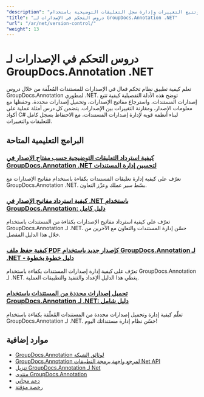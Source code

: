 ```yaml
---
"description": "دروس تعليمية خطوة بخطوة لتنفيذ إصدارات المستندات وتتبع التغييرات وإدارة سجل التعليقات التوضيحية باستخدام GroupDocs.Annotation لـ .NET."
"title": "دروس التحكم في الإصدارات لـ GroupDocs.Annotation .NET"
"url": "/ar/net/version-control/"
"weight": 13
---
```


# دروس التحكم في الإصدارات لـ GroupDocs.Annotation .NET

تعلم كيفية تطبيق نظام تحكم فعال في الإصدارات للمستندات المُعلّقة من خلال دروس GroupDocs.Annotation لمطوري .NET. توضح هذه الأدلة التفصيلية كيفية تتبع إصدارات المستندات، واسترجاع مفاتيح الإصدارات، وتحميل إصدارات محددة، وحفظها مع معلومات الإصدار، ومقارنة التغييرات بين الإصدارات. يتضمن كل درس أمثلة عملية على أكواد C# لبناء أنظمة قوية لإدارة إصدارات المستندات، مع الاحتفاظ بسجل كامل للتعليقات والتغييرات.

## البرامج التعليمية المتاحة

### [كيفية استرداد التعليقات التوضيحية حسب مفتاح الإصدار في GroupDocs.Annotation .NET لتحسين إدارة المستندات](./retrieve-annotations-version-key-groupdocs-dotnet/)
تعرّف على كيفية إدارة تعليقات المستندات بكفاءة باستخدام مفاتيح الإصدارات مع GroupDocs.Annotation .NET. بسّط سير عملك وعزّز التعاون.

### [كيفية استرداد مفاتيح الإصدار في .NET باستخدام GroupDocs.Annotation: دليل كامل](./retrieving-version-keys-groupdocs-annotation-dotnet/)
تعرّف على كيفية استرداد مفاتيح الإصدارات بكفاءة من المستندات باستخدام GroupDocs.Annotation لـ .NET. حسّن إدارة المستندات والتعاون مع الآخرين من خلال هذا الدليل المفصل.

### [كيفية حفظ ملف PDF كإصدار جديد باستخدام GroupDocs.Annotation لـ .NET - دليل خطوة بخطوة](./save-pdf-new-version-groupdocs-annotation-net/)
تعرّف على كيفية إدارة إصدارات المستندات بكفاءة باستخدام GroupDocs.Annotation لـ .NET. يغطي هذا الدليل الإعداد والتنفيذ والتطبيقات العملية.

### [تحميل إصدارات محددة من المستندات باستخدام GroupDocs.Annotation لـ .NET: دليل شامل](./load-specific-versions-groupdocs-annotation-net/)
تعلّم كيفية إدارة وتحميل إصدارات محددة من المستندات المُعلّقة بكفاءة باستخدام GroupDocs.Annotation لـ .NET. حسّن نظام إدارة مستنداتك اليوم!

## موارد إضافية

- [GroupDocs.Annotation لوثائق الشبكة](https://docs.groupdocs.com/annotation/net/)
- [GroupDocs.Annotation لمرجع واجهة برمجة التطبيقات Net API](https://reference.groupdocs.com/annotation/net/)
- [تنزيل GroupDocs.Annotation لـ Net](https://releases.groupdocs.com/annotation/net/)
- [منتدى GroupDocs.Annotation](https://forum.groupdocs.com/c/annotation)
- [دعم مجاني](https://forum.groupdocs.com/)
- [رخصة مؤقتة](https://purchase.groupdocs.com/temporary-license/)